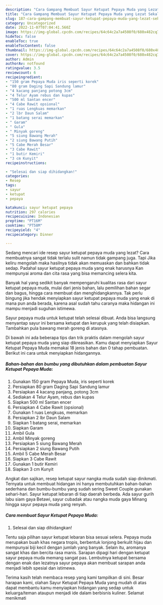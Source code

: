 ```yaml
---
description: "Cara Gampang Membuat Sayur Ketupat Pepaya Muda yang Lezat Sekali, Buat Buka Puasa}"
title: "Cara Gampang Membuat Sayur Ketupat Pepaya Muda yang Lezat Sekali, Buat Buka Puasa}"
slug: 187-cara-gampang-membuat-sayur-ketupat-pepaya-muda-yang-lezat-sekali-buat-buka-puasa
category: Uncategorized
date: 2022-11-07T07:04:41.560Z
image: https://img-global.cpcdn.com/recipes/64c64c2a7a4508f0/680x482cq70/sayur-ketupat-pepaya-muda-foto-resep-utama.jpg
hideToc: false
enableToc: true
enableTocContent: false
thumbnail: https://img-global.cpcdn.com/recipes/64c64c2a7a4508f0/680x482cq70/sayur-ketupat-pepaya-muda-foto-resep-utama.jpg
cover: https://img-global.cpcdn.com/recipes/64c64c2a7a4508f0/680x482cq70/sayur-ketupat-pepaya-muda-foto-resep-utama.jpg
author: Admin
authorAv: notfound
ratingvalue: 3.5
reviewcount: 6
recipeingredient:
- "150 gram Pepaya Muda iris seperti korek"
- "80 gram Daging Sapi Sandung lamur"
- "4 kacang panjang potong 3cm"
- "4 Telur Ayam rebus dan kupas"
- "500 ml Santan encer"
- "4 Cabe Rawit opsional"
- "1 ruas Lengkuas memarkan"
- "2 lbr Daun Salam"
- "1 batang serai memarkan"
- " Garam"
- " Gula"
- " Minyak goreng"
- "5 siung Bawang Merah"
- "2 siung Bawang Putih"
- "5 Cabe Merah Besar"
- "3 Cabe Rawit"
- "1 butir Kemiri"
- "3 cm Kunyit"
recipeinstructions:

- "Selesai dan siap dihidangkan!"
categories:
- Resep
tags:
- sayur
- ketupat
- pepaya

katakunci: sayur ketupat pepaya 
nutrition: 297 calories
recipecuisine: Indonesian
preptime: "PT16M"
cooktime: "PT58M"
recipeyield: "4"
recipecategory: Dinner

---
```



Sedang mencari ide resep sayur ketupat pepaya muda yang lezat? Cara membuatnya sangat tidak terlalu sulit namun tidak gampang juga. Tapi Jika keliru mengolah maka hasilnya tidak akan memuaskan dan bahkan tidak sedap. Padahal sayur ketupat pepaya muda yang enak harusnya Kan mempunyai aroma dan cita rasa yang bisa memancing selera kita.


Banyak hal yang sedikit banyak mempengaruhi kualitas rasa dari sayur ketupat pepaya muda, mulai dari jenis bahan, lalu pemilihan bahan segar dan bagus, hingga cara membuat dan menghidangkannya. Tak perlu bingung jika hendak menyiapkan sayur ketupat pepaya muda yang enak di mana pun anda berada, karena asal sudah tahu caranya maka hidangan ini mampu menjadi suguhan istimewa.

Sayur pepaya muda untuk ketupat telah selesai dibuat. Anda bisa langsung menyantap sayur ini bersama ketupat dan kerupuk yang telah disiapkan. Tambahkan pula bawang merah goreng di atasnya.


Di bawah ini ada beberapa tips dan trik praktis dalam mengolah sayur ketupat pepaya muda yang siap dikreasikan. Kamu dapat menyiapkan Sayur Ketupat Pepaya Muda memakai 18 jenis bahan dan 0 tahap pembuatan. Berikut ini cara untuk menyiapkan hidangannya.

<!--inarticleads1-->

##### Bahan-bahan dan bumbu yang dibutuhkan dalam pembuatan Sayur Ketupat Pepaya Muda:

1. Gunakan 150 gram Pepaya Muda, iris seperti korek
1. Persiapkan 80 gram Daging Sapi Sandung lamur
1. Persiapkan 4 kacang panjang, potong 3cm
1. Sediakan 4 Telur Ayam, rebus dan kupas
1. Siapkan 500 ml Santan encer
1. Persiapkan 4 Cabe Rawit (opsional)
1. Gunakan 1 ruas Lengkuas, memarkan
1. Persiapkan 2 lbr Daun Salam
1. Siapkan 1 batang serai, memarkan
1. Siapkan  Garam
1. Ambil  Gula
1. Ambil  Minyak goreng
1. Persiapkan 5 siung Bawang Merah
1. Persiapkan 2 siung Bawang Putih
1. Ambil 5 Cabe Merah Besar
1. Siapkan 3 Cabe Rawit
1. Gunakan 1 butir Kemiri
1. Siapkan 3 cm Kunyit


Angkat dan sajikan, resep ketupat sayur nangka muda sudah siap dinikmati. Ternyata untuk membuat hidangan ini hanya membutuhkan bahan-bahan sederhana dan bumbu-bumbu yang sudah sering Sweet Couple gunakan sehari-hari. Sayur ketupat lebaran di tiap daerah berbeda. Ada sayur gurih labu siam gaya Betawi, sayur cubadak atau nangka muda gaya Minang hingga sayur pepaya muda yang renyah. 

<!--inarticleads2-->

##### Cara membuat Sayur Ketupat Pepaya Muda:


1. Selesai dan siap dihidangkan!

Tentu saja pilihan sayur ketupat lebaran bisa sesuai selera. Pepaya muda merupakan buah khas negara tropis, berbentuk lonjong berkulit hijau dan mempunyai biji kecil dengan jumlah yang banyak. Selain itu, aromanya sangat khas dan bercita rasa manis. Sarapan dipagi hari dengan ketupat sayur pepaya muda memang sangat pas. Lembutnya ketupat bersama dengan enak dan lezatnya sayur pepaya akan membuat sarapan anda menjadi lebih spesial dan istimewa. 

Terima kasih telah membaca resep yang kami tampilkan di sini. Besar harapan kami, olahan Sayur Ketupat Pepaya Muda yang mudah di atas dapat membantu kamu menyiapkan hidangan yang sedap untuk keluarga/teman ataupun menjadi ide dalam berbisnis kuliner. Selamat menikmati
